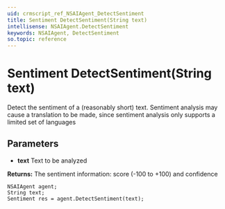```yaml
---
uid: crmscript_ref_NSAIAgent_DetectSentiment
title: Sentiment DetectSentiment(String text)
intellisense: NSAIAgent.DetectSentiment
keywords: NSAIAgent, DetectSentiment
so.topic: reference
---
```


# Sentiment DetectSentiment(String text)

Detect the sentiment of a (reasonably short) text. Sentiment analysis may cause a translation to be made, since sentiment analysis only supports a limited set of languages

## Parameters

* **text** Text to be analyzed

**Returns:** The sentiment information: score (-100 to +100) and confidence

```crmscript
NSAIAgent agent;
String text;
Sentiment res = agent.DetectSentiment(text);
```

